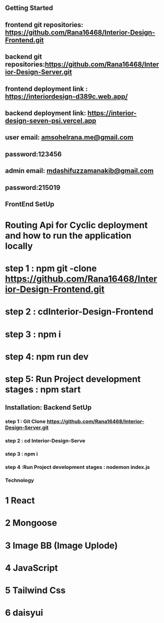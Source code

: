 

## Getting Started


##  frontend git repositories: https://github.com/Rana16468/Interior-Design-Frontend.git

##  backend git repositories:https://github.com/Rana16468/Interior-Design-Server.git

## frontend deployment link : https://interiordesign-d389c.web.app/

##  backend deployment link: https://interior-design-seven-psi.vercel.app

##  user email: amsohelrana.me@gmail.com

##  password:123456

##  admin email: mdashifuzzamanakib@gmail.com

##  password:215019

## FrontEnd SetUp

# Routing Api for Cyclic deployment and how to run the application locally
# step 1 : npm git -clone https://github.com/Rana16468/Interior-Design-Frontend.git
# step 2 :  cdInterior-Design-Frontend
# step 3 : npm i
# step 4: npm run dev
# step 5: Run Project development stages : npm start

## Installation: Backend SetUp

### step 1 : Git Clone https://github.com/Rana16468/Interior-Design-Server.git
### step 2 : cd Interior-Design-Serve
### step 3 : npm i
### step 4 :Run Project development stages : nodemon index.js



  ###   Technology
  # 1 React
  # 2 Mongoose
  # 3 Image BB (Image Uplode)
  # 4 JavaScript
  # 5 Tailwind Css
  # 6 daisyui


